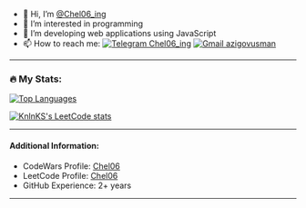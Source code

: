 - 👋 Hi, I’m [@Chel06_ing](https://t.me/Chel06_ing)
- 👀 I’m interested in programming
- 🌱 I’m developing web applications using JavaScript
- :mailbox: How to reach me: [![Telegram Chel06_ing](https://img.shields.io/badge/-Chel06_ing-blue?style=flat&logo=Telegram&logoColor=white)](https://t.me/Chel06_ing) [![Gmail azigovusman](https://img.shields.io/badge/-azigovusman-white?style=flat&logo=Gmail&logoColor=dark)](mailto:azigovusman@gmail.com)

---

### :fire: My Stats:

[![Top Languages](https://github-readme-stats.vercel.app/api/top-langs/?username=UsmanAzhigov&theme=dark&layout=compact)](https://github.com/Chel06/github-readme-stats)

[![KnlnKS's LeetCode stats](https://leetcode-stats-six.vercel.app/api?username=Chel06_ing&theme=dark)](https://github.com/UsmanAzhigov/leetcode-stats)

---

#### Additional Information:

- CodeWars Profile: [Chel06](https://www.codewars.com/users/Chel06)
- LeetCode Profile: [Chel06](https://leetcode.com/u/Chel06_ing/)
- GitHub Experience: 2+ years

---


